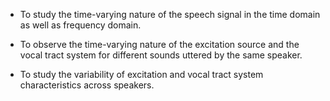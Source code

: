 - To study the time-varying nature of the speech signal in the time domain as well as frequency domain.

- To observe the time-varying nature of the excitation source and the vocal tract system for different sounds uttered by the same speaker.

- To study the variability of excitation and vocal tract system characteristics across speakers.
